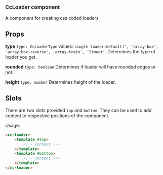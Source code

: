 ### CcLoader component
A component for creating css coded loaders

## Props

**type**  `type: CcLoaderType`
values: `single-loader(default)', 'array-box', 'array-box-reverse', 'array-train', 'linear'`.
Determines the type of loader you get.


**rounded**  `type: boolean`
Determines if loader will have rounded edges or not.


**height**  `type: number`
Determines height of the loader.

## Slots
There are two slots provided `top` and `bottom`. They can be used to add content to respective positions of the component.

Usage:
```html
<cc-loader>
	<template #top>
		<!-- content -->
	</template>
	<template #bottom>
		<!-- content -->
	</template>
</cc-loader>

```
